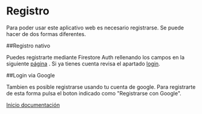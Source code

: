 # Registro

Para poder usar este aplicativo web es necesario registrarse. Se puede hacer de dos formas diferentes.

##Registro nativo

Puedes registrarte mediante Firestore Auth rellenando los campos en la siguiente [página](https://bote.izabil.net/#/register) . Si ya tienes cuenta revisa el apartado [login](login.md).

##Login via Google

Tambien es posible registrarse usando tu cuenta de google. Para registrarte de esta forma pulsa el boton indicado como "Registrarse con Google".


[Inicio documentación](../README.md)
